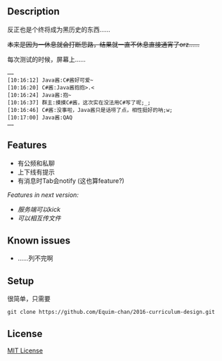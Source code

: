 ## Description
反正也是个终将成为黑历史的东西……

~~本来是因为一休息就会打断思路，结果就一直不休息直接通宵了orz……~~

每次测试的时候，屏幕上……
```
……
[10:16:12] Java酱:C#酱好可爱~
[10:16:20] C#酱:Java酱抱抱>.<
[10:16:24] Java酱:抱~
[10:16:37] 群主:摸摸C#酱，这次实在没法用C#写了呢;_;
[10:16:46] C#酱:没事啦，Java酱只是话唠了点，相性挺好的呐;w;
[10:17:00] Java酱:QAQ
……
```

## Features
* 有公频和私聊
* 上下线有提示
* 有消息时Tab会notify (这也算feature?)

*Features in next version:*
* *服务端可以kick*
* *可以相互传文件*


## Known issues
* ……列不完啊

## Setup
很简单，只需要
```
git clone https://github.com/Equim-chan/2016-curriculum-design.git
```

## License
[MIT License](https://github.com/Equim-chan/2016-curriculum-design/blob/master/LICENSE)